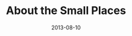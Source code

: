 ---
layout: message
category: message
series: "God Is ____"
title: "About the Small Places"
date: 2013-08-10
message_id: 806
---